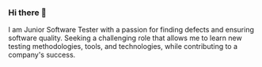 ### Hi there 👋
 I am Junior Software Tester with a passion for finding defects and ensuring software quality. Seeking a challenging role that allows me to learn new testing methodologies, tools, and technologies, while contributing to a company's success. 
 
<!--
**MarijaChuchukovska/MarijaChuchukovska** is a ✨ _special_ ✨ repository because its `README.md` (this file) appears on your GitHub profile.

Here are some ideas to get you started:

- 🔭 I’m currently working on ...
- 🌱 I’m currently learning ...
- 👯 I’m looking to collaborate on ...
- 🤔 I’m looking for help with ...
- 💬 Ask me about ...
- 📫 How to reach me: ...
- 😄 Pronouns: ...
- ⚡ Fun fact: ...
-->
